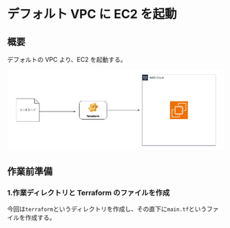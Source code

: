 # デフォルト VPC に EC2 を起動

## 概要

デフォルトの VPC より、EC2 を起動する。

![create_ec2](/docs/2_tutorial/img/create_ec2.png)

## 作業前準備

### 1.作業ディレクトリと Terraform のファイルを作成

今回は`terraform`というディレクトリを作成し、その直下に`main.tf`というファイルを作成する。
